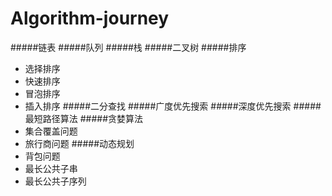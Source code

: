 # Algorithm-journey
#####链表
#####队列
#####栈
#####二叉树
#####排序
- 选择排序
- 快速排序
- 冒泡排序
- 插入排序
#####二分查找
#####广度优先搜索
#####深度优先搜索
#####最短路径算法
#####贪婪算法
- 集合覆盖问题
- 旅行商问题
#####动态规划
- 背包问题
- 最长公共子串
- 最长公共子序列


